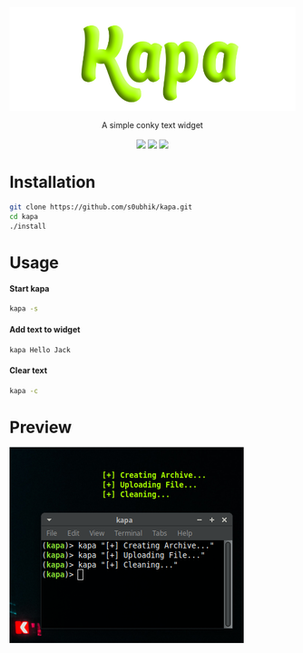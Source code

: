 ![kapa](img/kapa.png)

<p align="center">A simple conky text widget<br><br><img src="https://img.shields.io/badge/conky-%3E%3D1.12.2-brightgreen"/>
<img src="https://img.shields.io/badge/plaform-conky-brightgreen"/>
<img src="https://img.shields.io/badge/version-v1.0-brightgreen"/>
</p>


# Installation
```bash
git clone https://github.com/s0ubhik/kapa.git
cd kapa
./install
```

# Usage
#### Start kapa
```bash
kapa -s
```
#### Add text to widget
```bash
kapa Hello Jack
```
#### Clear text
```bash
kapa -c
```
# Preview

![preview](img/preview.png)
